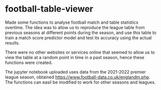 # football-table-viewer

Made some functions to analyse football match and table statistics overtime. The idea was to allow us to reproduce the league table from previous seasons at different points during the season, and use this table to train a match score predictor model and test its accuracy using the actual results. 

There were no other websites or services online that seemed to allow us to view the table at a random point in time in a past season, hence these functions were created.

The jupyter notebook uploaded uses data from the 2021-2022 premier league season, obtained https://www.football-data.co.uk/englandm.php. The functions can easil  be modified to work for other seasons and leagues.
